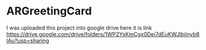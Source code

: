 # ARGreetingCard
I was uploaded this project into google drive here it is link 
https://drive.google.com/drive/folders/1WP2YsKmCgx0Dei7dEuKWJIbjinyb8lAu?usp=sharing
